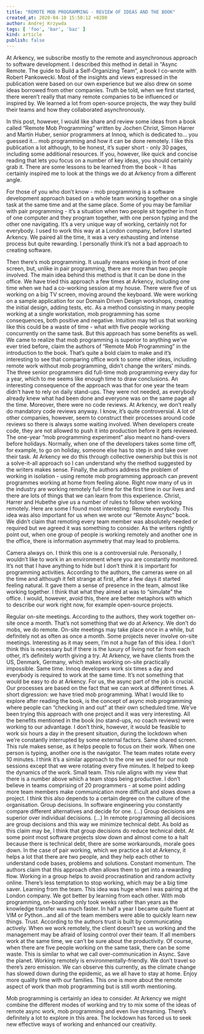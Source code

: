 ```yaml
---
title: "REMOTE MOB PROGRAMMING - REVIEW OF IDEAS AND THE BOOK"
created_at: 2020-04-10 15:50:12 +0200
author: Andrej Krzywda
tags: [ 'foo', 'bar', 'baz' ]
kind: article
publish: false
---
```



At Arkency, we subscribe mostly to the remote and asynchronous approach to software development. I described this method in detail in “Async Remote. The guide to Build a Self-Organizing Team”, a book I co-wrote with Robert Pankowecki. Most of the insights and views expressed in the publication were based on our own experience but we also drew on some ideas borrowed from other companies. Truth be told, when we first started, there weren’t really that many remote companies to be influenced or inspired by. We learned a lot from open-source projects, the way they build their teams and how they collaborated asynchronously.

In this post, however, I would like share and review some ideas from a book called  “Remote Mob Programming” written by Jochen Christ, Simon Harrer and Martin Huber, senior programmers at Innoq, which is dedicated to… you guessed it… mob programming and how it can be done remotely. I like this publication a lot although, to be honest, it’s super short - only 30 pages, including some additional resources. If you, however, like quick and concise reading that lets you focus on a number of key ideas, you should certainly grab it. There are some lessons to be learned from the book - It has certainly inspired me to look at the things we do at Arkency from a different angle. 

For those of you who don’t know - mob programming is a software development approach based on a whole team working together on a single task at the same time and at the same place. Some of you may be familiar with pair programming - it’s a situation when two people sit together in front of one computer and they program together, with one person typing and the other one navigating. It’s a very unique way of working, certainly not for everybody. I used to work this way at a London company, before I started Arkency. We paired all the time, it was a very exhausting and intense process but quite rewarding. I personally think it’s not a bad approach to creating software. 

Then there’s mob programming. It usually means working in front of one screen, but, unlike in pair programming, there are more than two people involved. The main idea behind  this method is that it can be done in the office. We have tried this approach a few times at Arkency, including one time when we had a co-working session at my house. There were five of us working on a big TV screen, moving around the keyboard. We were working on a sample application for our Domain Driven Design workshops, creating the initial design, adding tests, etc. As a method consisting in many people working at a single workstation, mob programming has some consequences, both positive and negative. Intuition may tell us that working like this could be a waste of time - what with five people working concurrently on the same task. But this approach has some benefits as well.
We came to realize that mob programming is superior to anything we’ve ever tried before, claim the authors of “Remote Mob Programming” in the introduction to the book. That’s quite a bold claim to make and it’s interesting to see that comparing office work to some other ideas, including remote work without mob programming, didn’t change the writers’ minds. The three senior programmers did full-time mob programming every day for a year, which to me seems like enough time to draw conclusions. An interesting consequence of the approach was that for one year the team didn’t have to rely on daily stand-ups. They were not needed, as everybody already knew what had been done and everyone was on the same page all the time. Moreover, there were no code reviews. At Arkency, we don’t really do mandatory code reviews anyway. I know, it’s quite controversial. A lot of other companies, however, seem to construct their processes around code reviews so there is always some waiting involved. When developers create code, they are not allowed to push it into production before it gets reviewed. The one-year “mob programming experiment” also meant no hand-overs before holidays. Normally, when one of the developers takes some time off, for example, to go on holiday, someone else has to step in and take over their task. At Arkency we do this through collective ownership but this is not a solve-it-all approach so I can understand why the method suggested by the writers makes sense. Finally, the authors address the problem of working in isolation - using remote mob programming approach can prevent programmes working at home from feeling alone. Right now many of us in the industry are working remotely full-time for the first time in our lives and there are lots of things that we can learn from this experience.
 Christ, Harrer and Hubethe give us a number of rules to follow when working remotely. Here are some I found most interesting:
 Remote everybody. This idea was also important for us when we wrote our “Remote Async” book. We didn’t claim that remoting every team member was absolutely  needed or required but we agreed it was something to consider. As the writers rightly point out, when one group of people is working remotely and another one in the office, there is information asymmetry that may lead to problems. 
 
Camera always on. I think this one is a controversial rule. Personally, I wouldn’t like to work in an environment where you are constantly monitored. It’s not that I have anything to hide but I don’t think it is important for programming activities. According to the authors, the cameras were on all the time and although it felt strange at first, after a few days it started feeling natural. It gave them a sense of presence in the team, almost like working together. I think that what they aimed at was to “simulate” the office. I would, however, avoid this, there are better metaphors with which to describe our work right now, for example open-source projects. 

Regular on-site meetings. According to the authors, they work together on-site once a month. That’s not something that we do at Arkency. We don’t do mobs, we do remote. On-site meetings may take place once in a while, but definitely not as often as once a month. Some projects never involve on-site meetings. Interesting as it may seem, I’m not a huge fan of this idea. I don’t think this is necessary but if there is the luxury of living not far from each other, it’s definitely worth giving a try. At Arkency, we have clients from the US, Denmark, Germany, which makes working on-site practically impossible.
Same time. Innoq developers work six times a day and everybody is required to work at the same time. It’s not something that would be easy to do at Arkency. For us, the async part of the job is crucial. Our processes are based on the fact that we can work at different times. A short digression: we have tried mob programming. What I would like to explore after reading the book, is the concept of async mob programming where people can “checking in and out” at their own scheduled time. We’ve been trying this approach with one project and it was very interesting. All the benefits mentioned in the book (no stand-ups, no coach reviews) were working to our advantage. I don’t think, however, it would be feasible to work six hours a day in the present situation, during the lockdown when we’re constantly interrupted by some external factors. 
Same shared screen. This rule makes sense, as it helps people to focus on their work. When one person is typing, another one is the navigator. The team mates rotate every 10 minutes. I think it’s a similar approach to the one we used for our mob sessions except that we were rotating every five minutes. It helped to keep the dynamics of the work. 
Small team. This rule aligns with my view that there is a number above which a team stops being productive. I don’t believe in teams comprising of 20 programmers - at some point adding more team members make communication more difficult and slows down a project. I think this also depends to a certain degree on the culture of the organisation. 
Group decisions. In software engineering you constantly compare different alternatives and decide for one. (...) Group decisions are superior over individual decisions. (...) In remote programming all decisions are group decisions and this way we minimize technical debt. As bold as this claim may be, I think that group decisions do reduce technical debt. At some point most software projects slow down and almost come to a halt because there is technical debt, there are some workarounds, morale goes down. In the case of pair working, which we practice a lot at Arkency, it helps a lot that there are two people, and they help each other to understand code bases, problems and solutions.
 Constant momentum. The authors claim that this approach often allows them to get into a rewarding flow. Working in a group helps to avoid procrastination and random activity online. There’s less temptation to stop working, which may be a big time saver. 
Learning from the team. This idea was huge when I was pairing at the London company. We got better by learning from each other. With mob programming, on-boarding only took weeks rather than years as the knowledge transfer was much faster. In half a year I became quite fluent at VIM or Python...and all of the team members were able to quickly learn new things.
Trust. According to the authors trust is built by communicating actively. When we work remotely, the client doesn’t see us working and the management may be afraid of losing control over their team. If all members work at the same time, we can’t be sure about the productivity. Of course, when there are five people working on the same task, there can be some waste. This is similar to what we call over-communication in Async. 
Save the planet. Working remotely is environmentally-friendly. We don’t travel so there’s zero emission. We can observe this currently, as the climate change has slowed down during the epidemic, as we all have to stay at home. 
Enjoy more quality time with our families. This one is more about the remote aspect of work than mob programming but is still worth mentioning. 

Mob programming is certainly an idea to consider. At Arkency we might combine the different modes of working and try to mix some of the ideas of remote async work, mob programming and even live streaming. There’s definitely a lot to explore in this area. The lockdown has forced us to seek new effective ways of working and enhanced our creativity.
